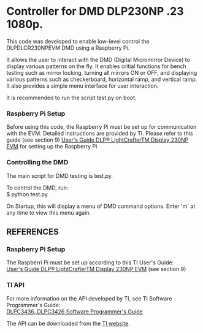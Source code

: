 # Controller for DMD DLP230NP .23 1080p.

This code was developed to enable low-level control the DLPDLCR230NPEVM DMD
using a Raspberry Pi.

It allows the user to interact with the DMD (Digital Micromirror Device) to 
display various patterns on the fly. It enables critial functions for bench 
testing such as mirror locking, turning all mirrors ON or OFF, and displaying
various patterns such as checkerboard, horizontal ramp, and vertical ramp.
It also provides a simple menu interface for user interaction.

It is recommended to run the script test.py on boot.

### Raspberry Pi Setup
Before using this code, the Raspberry Pi must be set up for communication with 
the EVM. Detailed instructions are provided by TI. Please refer to this guide
(see section 9) [User's Guide  DLP® LightCrafterTM Display 230NP EVM](https://www.ti.com/lit/ug/dlpu103b/dlpu103b.pdf?ts=1750080331467&ref_url=https%253A%252F%252Fwww.ti.com%252Ftool%252FDLPDLCR230NPEVM)
for setting up the Raspberry Pi


### Controlling the DMD
The main script for DMD testing is test.py.

To control the DMD, run: <br />
\$ python test.py

On Startup, this will display a menu of DMD command options. Enter 'm' at any 
time to view this menu again. 



## REFERENCES

### Raspberry Pi Setup
The Raspberri Pi must be set up according to this TI User's Guide: <br />
[User's Guide  DLP® LightCrafterTM Display 230NP EVM](https://www.ti.com/lit/ug/dlpu103b/dlpu103b.pdf?ts=1750080331467&ref_url=https%253A%252F%252Fwww.ti.com%252Ftool%252FDLPDLCR230NPEVM) (see section 9) <br />


### TI API
For more information on the API developed by TI, see TI Software Programmer's
Guide: <br /> [DLPC3436, DLPC3426 Software Programmer's Guide](https://www.ti.com/lit/ug/dlpu078a/dlpu078a.pdf?ts=1750130382911) <br />

The API can be downloaded from the [TI website](https://www.ti.com/tool/DLPDLCR230NPEVM).